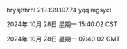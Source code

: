 brysjhhrhl 219.139.197.74 yqqlmgsycl

2024年 10月 28日 星期一 15:40:02 CST

2024年 10月 28日 星期一 07:40:02 GMT
